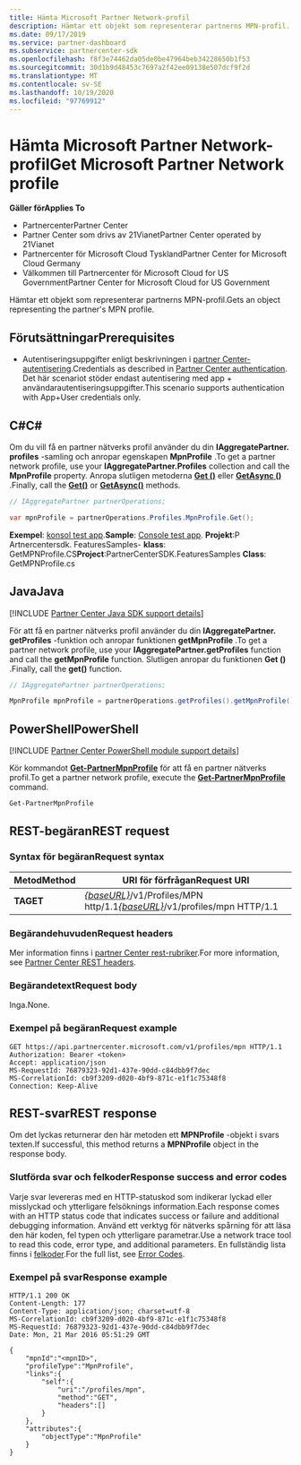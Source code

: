 ```yaml
---
title: Hämta Microsoft Partner Network-profil
description: Hämtar ett objekt som representerar partnerns MPN-profil.
ms.date: 09/17/2019
ms.service: partner-dashboard
ms.subservice: partnercenter-sdk
ms.openlocfilehash: f8f3e74462da05de0be47964beb34228650b1f53
ms.sourcegitcommit: 30d1b9d48453c7697a2f42ee09138e507dcf9f2d
ms.translationtype: MT
ms.contentlocale: sv-SE
ms.lasthandoff: 10/19/2020
ms.locfileid: "97769912"
---
```

# <a name="get-microsoft-partner-network-profile"></a><span data-ttu-id="9aab3-103">Hämta Microsoft Partner Network-profil</span><span class="sxs-lookup"><span data-stu-id="9aab3-103">Get Microsoft Partner Network profile</span></span>

<span data-ttu-id="9aab3-104">**Gäller för**</span><span class="sxs-lookup"><span data-stu-id="9aab3-104">**Applies To**</span></span>

- <span data-ttu-id="9aab3-105">Partnercenter</span><span class="sxs-lookup"><span data-stu-id="9aab3-105">Partner Center</span></span>
- <span data-ttu-id="9aab3-106">Partner Center som drivs av 21Vianet</span><span class="sxs-lookup"><span data-stu-id="9aab3-106">Partner Center operated by 21Vianet</span></span>
- <span data-ttu-id="9aab3-107">Partnercenter för Microsoft Cloud Tyskland</span><span class="sxs-lookup"><span data-stu-id="9aab3-107">Partner Center for Microsoft Cloud Germany</span></span>
- <span data-ttu-id="9aab3-108">Välkommen till Partnercenter för Microsoft Cloud for US Government</span><span class="sxs-lookup"><span data-stu-id="9aab3-108">Partner Center for Microsoft Cloud for US Government</span></span>

<span data-ttu-id="9aab3-109">Hämtar ett objekt som representerar partnerns MPN-profil.</span><span class="sxs-lookup"><span data-stu-id="9aab3-109">Gets an object representing the partner's MPN profile.</span></span>

## <a name="prerequisites"></a><span data-ttu-id="9aab3-110">Förutsättningar</span><span class="sxs-lookup"><span data-stu-id="9aab3-110">Prerequisites</span></span>

- <span data-ttu-id="9aab3-111">Autentiseringsuppgifter enligt beskrivningen i [partner Center-autentisering](partner-center-authentication.md).</span><span class="sxs-lookup"><span data-stu-id="9aab3-111">Credentials as described in [Partner Center authentication](partner-center-authentication.md).</span></span> <span data-ttu-id="9aab3-112">Det här scenariot stöder endast autentisering med app + användarautentiseringsuppgifter.</span><span class="sxs-lookup"><span data-stu-id="9aab3-112">This scenario supports authentication with App+User credentials only.</span></span>

## <a name="c"></a><span data-ttu-id="9aab3-113">C\#</span><span class="sxs-lookup"><span data-stu-id="9aab3-113">C\#</span></span>

<span data-ttu-id="9aab3-114">Om du vill få en partner nätverks profil använder du din **IAggregatePartner. profiles** -samling och anropar egenskapen **MpnProfile** .</span><span class="sxs-lookup"><span data-stu-id="9aab3-114">To get a partner network profile, use your **IAggregatePartner.Profiles** collection and call the **MpnProfile** property.</span></span> <span data-ttu-id="9aab3-115">Anropa slutligen metoderna [**Get ()**](/dotnet/api/microsoft.store.partnercenter.profiles.impnprofile.get) eller [**GetAsync ()**](/dotnet/api/microsoft.store.partnercenter.profiles.impnprofile.getasync) .</span><span class="sxs-lookup"><span data-stu-id="9aab3-115">Finally, call the [**Get()**](/dotnet/api/microsoft.store.partnercenter.profiles.impnprofile.get) or [**GetAsync()**](/dotnet/api/microsoft.store.partnercenter.profiles.impnprofile.getasync) methods.</span></span>

``` csharp
// IAggregatePartner partnerOperations;

var mpnProfile = partnerOperations.Profiles.MpnProfile.Get();
```

<span data-ttu-id="9aab3-116">**Exempel**: [konsol test app](console-test-app.md).</span><span class="sxs-lookup"><span data-stu-id="9aab3-116">**Sample**: [Console test app](console-test-app.md).</span></span> <span data-ttu-id="9aab3-117">**Projekt**:P Artnercentersdk. FeaturesSamples- **klass**: GetMPNProfile.CS</span><span class="sxs-lookup"><span data-stu-id="9aab3-117">**Project**:PartnerCenterSDK.FeaturesSamples **Class**: GetMPNProfile.cs</span></span>

## <a name="java"></a><span data-ttu-id="9aab3-118">Java</span><span class="sxs-lookup"><span data-stu-id="9aab3-118">Java</span></span>

[!INCLUDE [Partner Center Java SDK support details](../includes/java-sdk-support.md)]

<span data-ttu-id="9aab3-119">För att få en partner nätverks profil använder du din **IAggregatePartner. getProfiles** -funktion och anropar funktionen **getMpnProfile** .</span><span class="sxs-lookup"><span data-stu-id="9aab3-119">To get a partner network profile, use your **IAggregatePartner.getProfiles** function and call the **getMpnProfile** function.</span></span> <span data-ttu-id="9aab3-120">Slutligen anropar du funktionen **Get ()** .</span><span class="sxs-lookup"><span data-stu-id="9aab3-120">Finally, call the **get()** function.</span></span>

```java
// IAggregatePartner partnerOperations;

MpnProfile mpnProfile = partnerOperations.getProfiles().getMpnProfile().get();
```

## <a name="powershell"></a><span data-ttu-id="9aab3-121">PowerShell</span><span class="sxs-lookup"><span data-stu-id="9aab3-121">PowerShell</span></span>

[!INCLUDE [Partner Center PowerShell module support details](../includes/powershell-module-support.md)]

<span data-ttu-id="9aab3-122">Kör kommandot [**Get-PartnerMpnProfile**](https://github.com/Microsoft/Partner-Center-PowerShell/blob/master/docs/help/Get-PartnerMpnProfile.md) för att få en partner nätverks profil.</span><span class="sxs-lookup"><span data-stu-id="9aab3-122">To get a partner network profile, execute the [**Get-PartnerMpnProfile**](https://github.com/Microsoft/Partner-Center-PowerShell/blob/master/docs/help/Get-PartnerMpnProfile.md) command.</span></span>

```powershell
Get-PartnerMpnProfile
```

## <a name="rest-request"></a><span data-ttu-id="9aab3-123">REST-begäran</span><span class="sxs-lookup"><span data-stu-id="9aab3-123">REST request</span></span>

### <a name="request-syntax"></a><span data-ttu-id="9aab3-124">Syntax för begäran</span><span class="sxs-lookup"><span data-stu-id="9aab3-124">Request syntax</span></span>

| <span data-ttu-id="9aab3-125">Metod</span><span class="sxs-lookup"><span data-stu-id="9aab3-125">Method</span></span>  | <span data-ttu-id="9aab3-126">URI för förfrågan</span><span class="sxs-lookup"><span data-stu-id="9aab3-126">Request URI</span></span>                                                          |
|---------|----------------------------------------------------------------------|
| <span data-ttu-id="9aab3-127">**TA**</span><span class="sxs-lookup"><span data-stu-id="9aab3-127">**GET**</span></span> | <span data-ttu-id="9aab3-128">[*{baseURL}*](partner-center-rest-urls.md)/v1/Profiles/MPN http/1.1</span><span class="sxs-lookup"><span data-stu-id="9aab3-128">[*{baseURL}*](partner-center-rest-urls.md)/v1/profiles/mpn HTTP/1.1</span></span> |

### <a name="request-headers"></a><span data-ttu-id="9aab3-129">Begärandehuvuden</span><span class="sxs-lookup"><span data-stu-id="9aab3-129">Request headers</span></span>

<span data-ttu-id="9aab3-130">Mer information finns i [partner Center rest-rubriker](headers.md).</span><span class="sxs-lookup"><span data-stu-id="9aab3-130">For more information, see [Partner Center REST headers](headers.md).</span></span>

### <a name="request-body"></a><span data-ttu-id="9aab3-131">Begärandetext</span><span class="sxs-lookup"><span data-stu-id="9aab3-131">Request body</span></span>

<span data-ttu-id="9aab3-132">Inga.</span><span class="sxs-lookup"><span data-stu-id="9aab3-132">None.</span></span>

### <a name="request-example"></a><span data-ttu-id="9aab3-133">Exempel på begäran</span><span class="sxs-lookup"><span data-stu-id="9aab3-133">Request example</span></span>

```http
GET https://api.partnercenter.microsoft.com/v1/profiles/mpn HTTP/1.1
Authorization: Bearer <token>
Accept: application/json
MS-RequestId: 76879323-92d1-437e-90dd-c84dbb9f7dec
MS-CorrelationId: cb9f3209-d020-4bf9-871c-e1f1c75348f8
Connection: Keep-Alive
```

## <a name="rest-response"></a><span data-ttu-id="9aab3-134">REST-svar</span><span class="sxs-lookup"><span data-stu-id="9aab3-134">REST response</span></span>

<span data-ttu-id="9aab3-135">Om det lyckas returnerar den här metoden ett **MPNProfile** -objekt i svars texten.</span><span class="sxs-lookup"><span data-stu-id="9aab3-135">If successful, this method returns a **MPNProfile** object in the response body.</span></span>

### <a name="response-success-and-error-codes"></a><span data-ttu-id="9aab3-136">Slutförda svar och felkoder</span><span class="sxs-lookup"><span data-stu-id="9aab3-136">Response success and error codes</span></span>

<span data-ttu-id="9aab3-137">Varje svar levereras med en HTTP-statuskod som indikerar lyckad eller misslyckad och ytterligare felsöknings information.</span><span class="sxs-lookup"><span data-stu-id="9aab3-137">Each response comes with an HTTP status code that indicates success or failure and additional debugging information.</span></span> <span data-ttu-id="9aab3-138">Använd ett verktyg för nätverks spårning för att läsa den här koden, fel typen och ytterligare parametrar.</span><span class="sxs-lookup"><span data-stu-id="9aab3-138">Use a network trace tool to read this code, error type, and additional parameters.</span></span> <span data-ttu-id="9aab3-139">En fullständig lista finns i [felkoder](error-codes.md).</span><span class="sxs-lookup"><span data-stu-id="9aab3-139">For the full list, see [Error Codes](error-codes.md).</span></span>

### <a name="response-example"></a><span data-ttu-id="9aab3-140">Exempel på svar</span><span class="sxs-lookup"><span data-stu-id="9aab3-140">Response example</span></span>

```http
HTTP/1.1 200 OK
Content-Length: 177
Content-Type: application/json; charset=utf-8
MS-CorrelationId: cb9f3209-d020-4bf9-871c-e1f1c75348f8
MS-RequestId: 76879323-92d1-437e-90dd-c84dbb9f7dec
Date: Mon, 21 Mar 2016 05:51:29 GMT

{
    "mpnId":"<mpnID>",
    "profileType":"MpnProfile",
    "links":{
        "self":{
            "uri":"/profiles/mpn",
            "method":"GET",
            "headers":[]
        }
    },
    "attributes":{
        "objectType":"MpnProfile"
    }
}
```
